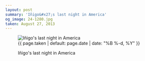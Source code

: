 ```yaml
---
layout: post
summary: 'Iñigo&#x27;s last night in America'
og_image: 24-1280.jpg
taken: August 27, 2013
---
```


<figure class="post" data-src="{{ site.assets_url }}/{{ page.og_image }}">
<img alt="Iñigo's last night in America" sizes="(min-width: 700px) 50vw, calc(100vw - 2rem)" src="{{ site.assets_url }}/24-640.jpg" srcset="{{ site.assets_url }}/24-1280.jpg 1280w, {{ site.assets_url }}/24-960.jpg 960w, {{ site.assets_url }}/24-640.jpg 640w, {{ site.assets_url }}/24-320.jpg 320w"/>
<figcaption>
<time>{{ page.taken | default: page.date | date: "%B %-d, %Y" }}</time>
<p>Iñigo's last night in America</p>
</figcaption>
</figure>
